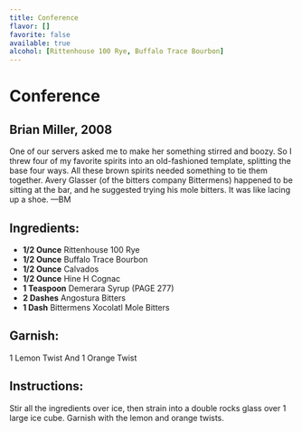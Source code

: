 ```yaml
---
title: Conference
flavor: []
favorite: false
available: true
alcohol: [Rittenhouse 100 Rye, Buffalo Trace Bourbon]
---
```

# Conference
## Brian Miller, 2008

One of our servers asked me to make her something stirred and boozy. So I threw four of my favorite spirits into an old-fashioned template, splitting the base four ways. All these brown spirits needed something to tie them together. Avery Glasser (of the bitters company Bittermens) happened to be sitting at the bar, and he suggested trying his mole bitters. It was like lacing up a shoe. —BM

## Ingredients:
- **1/2 Ounce** Rittenhouse 100 Rye
- **1/2 Ounce** Buffalo Trace Bourbon
- **1/2 Ounce** Calvados
- **1/2 Ounce** Hine H Cognac
- **1 Teaspoon** Demerara Syrup (PAGE 277)
- **2 Dashes** Angostura Bitters
- **1 Dash** Bittermens Xocolatl Mole Bitters

## Garnish: 
1 Lemon Twist And 1 Orange Twist

## Instructions:
Stir all the ingredients over ice, then strain into a double rocks glass over 1 large ice cube. Garnish with the lemon and orange twists.




